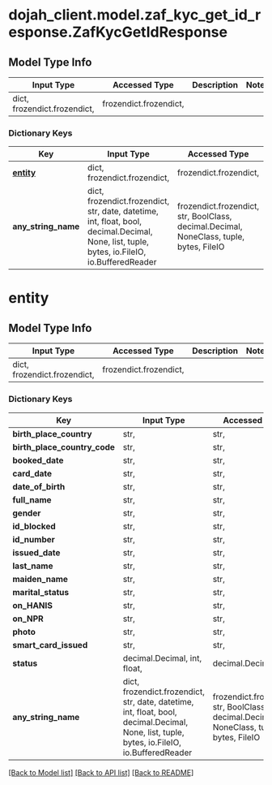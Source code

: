 # dojah_client.model.zaf_kyc_get_id_response.ZafKycGetIdResponse

## Model Type Info
Input Type | Accessed Type | Description | Notes
------------ | ------------- | ------------- | -------------
dict, frozendict.frozendict,  | frozendict.frozendict,  |  | 

### Dictionary Keys
Key | Input Type | Accessed Type | Description | Notes
------------ | ------------- | ------------- | ------------- | -------------
**[entity](#entity)** | dict, frozendict.frozendict,  | frozendict.frozendict,  |  | [optional] 
**any_string_name** | dict, frozendict.frozendict, str, date, datetime, int, float, bool, decimal.Decimal, None, list, tuple, bytes, io.FileIO, io.BufferedReader | frozendict.frozendict, str, BoolClass, decimal.Decimal, NoneClass, tuple, bytes, FileIO | any string name can be used but the value must be the correct type | [optional]

# entity

## Model Type Info
Input Type | Accessed Type | Description | Notes
------------ | ------------- | ------------- | -------------
dict, frozendict.frozendict,  | frozendict.frozendict,  |  | 

### Dictionary Keys
Key | Input Type | Accessed Type | Description | Notes
------------ | ------------- | ------------- | ------------- | -------------
**birth_place_country** | str,  | str,  |  | [optional] 
**birth_place_country_code** | str,  | str,  |  | [optional] 
**booked_date** | str,  | str,  |  | [optional] 
**card_date** | str,  | str,  |  | [optional] 
**date_of_birth** | str,  | str,  |  | [optional] 
**full_name** | str,  | str,  |  | [optional] 
**gender** | str,  | str,  |  | [optional] 
**id_blocked** | str,  | str,  |  | [optional] 
**id_number** | str,  | str,  |  | [optional] 
**issued_date** | str,  | str,  |  | [optional] 
**last_name** | str,  | str,  |  | [optional] 
**maiden_name** | str,  | str,  |  | [optional] 
**marital_status** | str,  | str,  |  | [optional] 
**on_HANIS** | str,  | str,  |  | [optional] 
**on_NPR** | str,  | str,  |  | [optional] 
**photo** | str,  | str,  |  | [optional] 
**smart_card_issued** | str,  | str,  |  | [optional] 
**status** | decimal.Decimal, int, float,  | decimal.Decimal,  |  | [optional] 
**any_string_name** | dict, frozendict.frozendict, str, date, datetime, int, float, bool, decimal.Decimal, None, list, tuple, bytes, io.FileIO, io.BufferedReader | frozendict.frozendict, str, BoolClass, decimal.Decimal, NoneClass, tuple, bytes, FileIO | any string name can be used but the value must be the correct type | [optional]

[[Back to Model list]](../../README.md#documentation-for-models) [[Back to API list]](../../README.md#documentation-for-api-endpoints) [[Back to README]](../../README.md)

